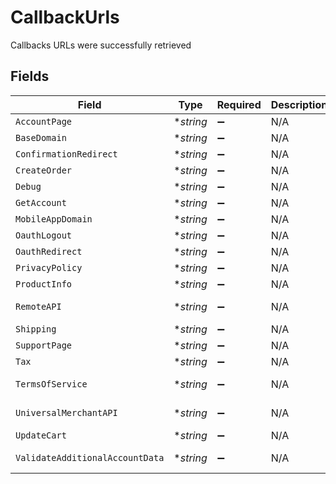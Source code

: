 # CallbackUrls

Callbacks URLs were successfully retrieved


## Fields

| Field                                         | Type                                          | Required                                      | Description                                   | Example                                       |
| --------------------------------------------- | --------------------------------------------- | --------------------------------------------- | --------------------------------------------- | --------------------------------------------- |
| `AccountPage`                                 | **string*                                     | :heavy_minus_sign:                            | N/A                                           | https://www.example.com/account               |
| `BaseDomain`                                  | **string*                                     | :heavy_minus_sign:                            | N/A                                           | https://www.example.com/                      |
| `ConfirmationRedirect`                        | **string*                                     | :heavy_minus_sign:                            | N/A                                           | https://www.example.com/bolt/redirect         |
| `CreateOrder`                                 | **string*                                     | :heavy_minus_sign:                            | N/A                                           | https://www.example.com/bolt/order            |
| `Debug`                                       | **string*                                     | :heavy_minus_sign:                            | N/A                                           | https://www.example.com/bolt/debug            |
| `GetAccount`                                  | **string*                                     | :heavy_minus_sign:                            | N/A                                           | https://www.example.com/bolt/account          |
| `MobileAppDomain`                             | **string*                                     | :heavy_minus_sign:                            | N/A                                           | https://m.example.com/                        |
| `OauthLogout`                                 | **string*                                     | :heavy_minus_sign:                            | N/A                                           | https://www.example.com/bolt/logout           |
| `OauthRedirect`                               | **string*                                     | :heavy_minus_sign:                            | N/A                                           | https://www.example.com/bolt/oauth            |
| `PrivacyPolicy`                               | **string*                                     | :heavy_minus_sign:                            | N/A                                           | https://www.example.com/privacy-policy        |
| `ProductInfo`                                 | **string*                                     | :heavy_minus_sign:                            | N/A                                           | https://www.example.com/bolt/product          |
| `RemoteAPI`                                   | **string*                                     | :heavy_minus_sign:                            | N/A                                           | https://www.example.com/bolt/remote-api       |
| `Shipping`                                    | **string*                                     | :heavy_minus_sign:                            | N/A                                           | https://www.example.com/bolt/shipping         |
| `SupportPage`                                 | **string*                                     | :heavy_minus_sign:                            | N/A                                           | https://www.example.com/help                  |
| `Tax`                                         | **string*                                     | :heavy_minus_sign:                            | N/A                                           | https://www.example.com/bolt/tax              |
| `TermsOfService`                              | **string*                                     | :heavy_minus_sign:                            | N/A                                           | https://www.example.com/terms-of-service      |
| `UniversalMerchantAPI`                        | **string*                                     | :heavy_minus_sign:                            | N/A                                           | https://www.example.com/bolt/merchant-api     |
| `UpdateCart`                                  | **string*                                     | :heavy_minus_sign:                            | N/A                                           | https://www.example.com/bolt/cart             |
| `ValidateAdditionalAccountData`               | **string*                                     | :heavy_minus_sign:                            | N/A                                           | https://www.example.com/bolt/validate-account |